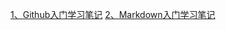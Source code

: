 [1、Github入门学习笔记](https://githubfast.com/antidote-for-world/Tasks/blob/3cca0ba8feb5e56b9a4bbd3d0c535fdb9672fbe6/%E9%98%B6%E6%AE%B51%E7%AC%94%E8%AE%B0/Github.md)
[2、Markdown入门学习笔记](https://githubfast.com/antidote-for-world/Tasks/blob/b530e859ef7f067e51b284da1163c5ae3a260c89/%E9%98%B6%E6%AE%B51%E7%AC%94%E8%AE%B0/Markdown.md)
